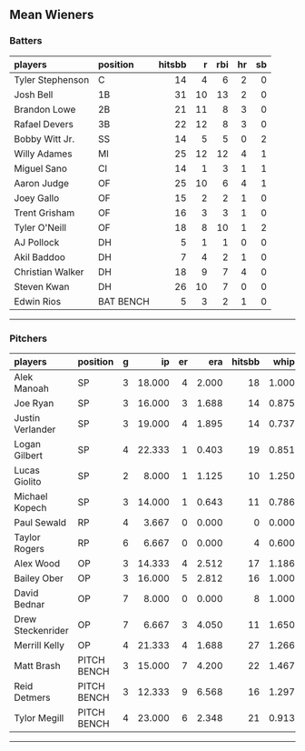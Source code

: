 ## Mean Wieners

### Batters

 
|players          |position  | hitsbb|  r| rbi| hr| sb| 
|:----------------|:---------|------:|--:|---:|--:|--:| 
|Tyler Stephenson |C         |     14|  4|   6|  2|  0| 
|Josh Bell        |1B        |     31| 10|  13|  2|  0| 
|Brandon Lowe     |2B        |     21| 11|   8|  3|  0| 
|Rafael Devers    |3B        |     22| 12|   8|  3|  0| 
|Bobby Witt Jr.   |SS        |     14|  5|   5|  0|  2| 
|Willy Adames     |MI        |     25| 12|  12|  4|  1| 
|Miguel Sano      |CI        |     14|  1|   3|  1|  1| 
|Aaron Judge      |OF        |     25| 10|   6|  4|  1| 
|Joey Gallo       |OF        |     15|  2|   2|  1|  0| 
|Trent Grisham    |OF        |     16|  3|   3|  1|  0| 
|Tyler O'Neill    |OF        |     18|  8|  10|  1|  2| 
|AJ Pollock       |DH        |      5|  1|   1|  0|  0| 
|Akil Baddoo      |DH        |      7|  4|   2|  1|  0| 
|Christian Walker |DH        |     18|  9|   7|  4|  0| 
|Steven Kwan      |DH        |     26| 10|   7|  0|  0| 
|Edwin Rios       |BAT BENCH |      5|  3|   2|  1|  0| 

* * *

### Pitchers

 
|players           |position    |  g|     ip| er|   era| hitsbb|  whip| so|  w| sv| 
|:-----------------|:-----------|--:|------:|--:|-----:|------:|-----:|--:|--:|--:| 
|Alek Manoah       |SP          |  3| 18.000|  4| 2.000|     18| 1.000| 18|  3|  0| 
|Joe Ryan          |SP          |  3| 16.000|  3| 1.688|     14| 0.875| 16|  2|  0| 
|Justin Verlander  |SP          |  3| 19.000|  4| 1.895|     14| 0.737| 20|  1|  0| 
|Logan Gilbert     |SP          |  4| 22.333|  1| 0.403|     19| 0.851| 22|  3|  0| 
|Lucas Giolito     |SP          |  2|  8.000|  1| 1.125|     10| 1.250| 15|  0|  0| 
|Michael Kopech    |SP          |  3| 14.000|  1| 0.643|     11| 0.786| 15|  0|  0| 
|Paul Sewald       |RP          |  4|  3.667|  0| 0.000|      0| 0.000|  3|  0|  0| 
|Taylor Rogers     |RP          |  6|  6.667|  0| 0.000|      4| 0.600|  7|  0|  5| 
|Alex Wood         |OP          |  3| 14.333|  4| 2.512|     17| 1.186| 16|  2|  0| 
|Bailey Ober       |OP          |  3| 16.000|  5| 2.812|     16| 1.000| 13|  1|  0| 
|David Bednar      |OP          |  7|  8.000|  0| 0.000|      8| 1.000| 12|  0|  2| 
|Drew Steckenrider |OP          |  7|  6.667|  3| 4.050|     11| 1.650|  4|  0|  1| 
|Merrill Kelly     |OP          |  4| 21.333|  4| 1.688|     27| 1.266| 22|  1|  0| 
|Matt Brash        |PITCH BENCH |  3| 15.000|  7| 4.200|     22| 1.467| 13|  1|  0| 
|Reid Detmers      |PITCH BENCH |  3| 12.333|  9| 6.568|     16| 1.297| 12|  0|  0| 
|Tylor Megill      |PITCH BENCH |  4| 23.000|  6| 2.348|     21| 0.913| 22|  3|  0| 


* * *



